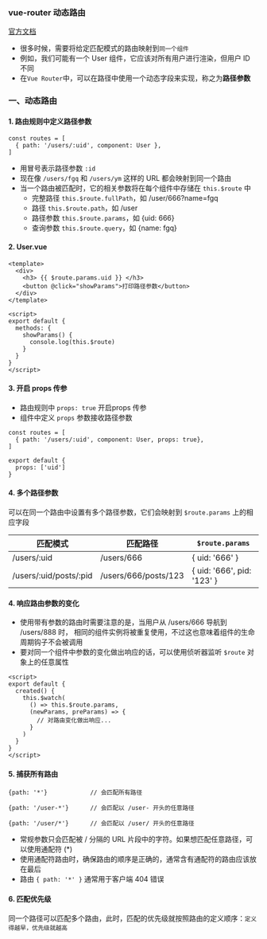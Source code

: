 ### vue-router 动态路由
[官方文档](https://router.vuejs.org/zh/installation.html)
 
* 很多时候，需要将给定匹配模式的路由映射到`同一个组件`
* 例如，我们可能有一个 User 组件，它应该对所有用户进行渲染，但用户 ID 不同
* 在`Vue Router`中，可以在路径中使用一个动态字段来实现，称之为**路径参数**
 
 
### 一、动态路由
#### 1. 路由规则中定义路径参数
```
const routes = [
  { path: '/users/:uid', component: User },
]
```

* 用冒号表示路径参数 `:id`
* 现在像 `/users/fgq` 和 `/users/ym` 这样的 URL 都会映射到同一个路由
* 当一个路由被匹配时，它的相关参数将在每个组件中存储在 `this.$route` 中
  * 完整路径 `this.$route.fullPath`，如 /user/666?name=fgq
  * 路径 `this.$route.path`，如 /user
  * 路径参数 `this.$route.params`，如 {uid: 666}
  * 查询参数 `this.$route.query`，如 {name: fgq}

#### 2. User.vue
```
<template>
  <div>
    <h3> {{ $route.params.uid }} </h3>
    <button @click="showParams">打印路径参数</button>
  </div>
</template>

<script>
export default {
  methods: {
    showParams() {
      console.log(this.$route)
    }
  }
}
</script>
```

#### 3. 开启 props 传参
* 路由规则中 `props: true` 开启props 传参
* 组件中定义 `props` 参数接收路径参数

```
const routes = [
  { path: '/users/:uid', component: User, props: true},
]
```

```
export default {
  props: ['uid']
}
```

#### 4. 多个路径参数
可以在同一个路由中设置有多个路径参数，它们会映射到 `$route.params` 上的相应字段

| 匹配模式   | 匹配路径         | `$route.params` |
| ------ | ----------| ---- |
| /users/:uid | /users/666 | { uid: '666' } |
| /users/:uid/posts/:pid | /users/666/posts/123 | { uid: '666', pid: '123' } |



#### 4. 响应路由参数的变化
* 使用带有参数的路由时需要注意的是，当用户从 /users/666 导航到 /users/888 时，
相同的组件实例将被重复使用，不过这也意味着组件的生命周期钩子不会被调用
* 要对同一个组件中参数的变化做出响应的话，可以使用侦听器监听 `$route` 对象上的任意属性

```
<script>
export default {
  created() {
    this.$watch(
      () => this.$route.params,
      (newParams, preParams) => {
        // 对路由变化做出响应...
      }
    )
  }
}
</script>
```
 
 
#### 5. 捕获所有路由
```
{path: '*'}            // 会匹配所有路径

{path: '/user-*'}      // 会匹配以 /user- 开头的任意路径

{path: '/user/*'}      // 会匹配以 /user/ 开头的任意路径
```

* 常规参数只会匹配被 / 分隔的 URL 片段中的字符。如果想匹配任意路径，可以使用通配符 (*)
* 使用通配符路由时，确保路由的顺序是正确的，通常含有通配符的路由应该放在最后
* 路由 `{ path: '*' }` 通常用于客户端 404 错误


#### 6. 匹配优先级
同一个路径可以匹配多个路由，此时，匹配的优先级就按照路由的定义顺序：`定义得越早，优先级就越高`


